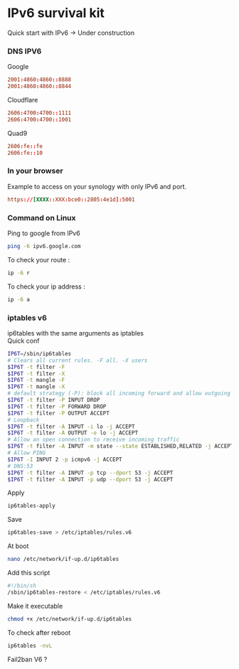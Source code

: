 # IPv6 survival kit
Quick start with IPv6 -> Under construction

### DNS IPV6 ###
Google   
```conf
2001:4860:4860::8888
2001:4860:4860::8844
```

Cloudflare    
```conf
2606:4700:4700::1111
2606:4700:4700::1001
```

Quad9    
```conf
2606:fe::fe
2606:fe::10
```

### In your browser ###   
Example to access on your synology with only IPv6 and port.   
```conf
https://[XXXX::XXX:bce0::2805:4e1d]:5001
```

### Command on Linux ###
Ping to google from IPv6
```bash
ping -6 ipv6.google.com
```

To check your route :   
```bash
ip -6 r
```

To check your ip address :   
```bash
ip -6 a
```

### iptables v6 ###
ip6tables with the same arguments as iptables   
Quick conf 

```bash
IP6T=/sbin/ip6tables
# Clears all current rules. -F all. -X users
$IP6T -t filter -F
$IP6T -t filter -X
$IP6T -t mangle -F
$IP6T -t mangle -X
# default strategy (-P): block all incoming forward and allow outgoing
$IP6T -t filter -P INPUT DROP
$IP6T -t filter -P FORWARD DROP
$IP6T -t filter -P OUTPUT ACCEPT
# Loopback
$IP6T -t filter -A INPUT -i lo -j ACCEPT
$IP6T -t filter -A OUTPUT -o lo -j ACCEPT
# Allow an open connection to receive incoming traffic
$IP6T -t filter -A INPUT -m state --state ESTABLISHED,RELATED -j ACCEPT
# Allow PING
$IP6T -I INPUT 2 -p icmpv6 -j ACCEPT
# DNS:53
$IP6T -t filter -A INPUT -p tcp --dport 53 -j ACCEPT
$IP6T -t filter -A INPUT -p udp --dport 53 -j ACCEPT
```

Apply   
```bash
ip6tables-apply
```
Save   
```bash
ip6tables-save > /etc/iptables/rules.v6
```
At boot   
```bash
nano /etc/network/if-up.d/ip6tables
```
Add this script   
```bash
#!/bin/sh
/sbin/ip6tables-restore < /etc/iptables/rules.v6
```
Make it executable   
```bash
chmod +x /etc/network/if-up.d/ip6tables
```

To check after reboot   
```bash
ip6tables -nvL
```


Fail2ban V6 ?
